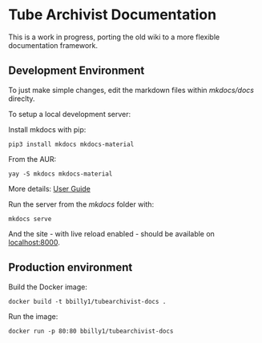 # Tube Archivist Documentation

This is a work in progress, porting the old wiki to a more flexible documentation framework.


## Development Environment

To just make simple changes, edit the markdown files within *mkdocs/docs* direclty.

To setup a local development server:

Install mkdocs with pip:
```
pip3 install mkdocs mkdocs-material
```

From the AUR:
```
yay -S mkdocs mkdocs-material
```

More details: [User Guide](https://www.mkdocs.org/user-guide/installation/)

Run the server from the *mkdocs* folder with:
```
mkdocs serve
```

And the site - with live reload enabled - should be available on [localhost:8000](http://localhost:8000/).

## Production environment
Build the Docker image:
```
docker build -t bbilly1/tubearchivist-docs .
```

Run the image:
```
docker run -p 80:80 bbilly1/tubearchivist-docs
```
